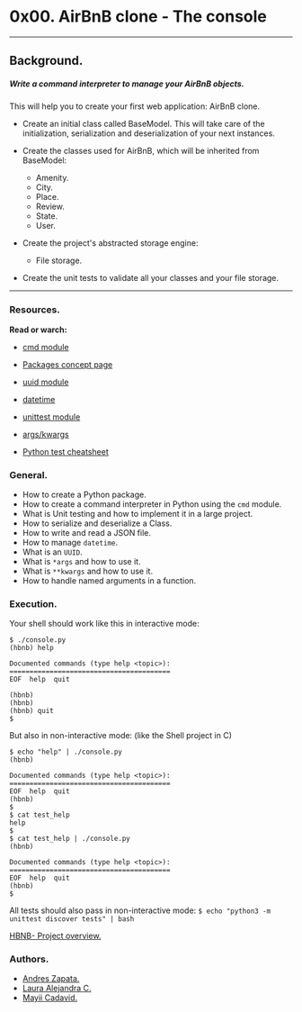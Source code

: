 # 0x00. AirBnB clone - The console
---

##  Background.

##### Write a command interpreter to manage your AirBnB objects.

This will help you to create your first web application: AirBnB clone.

- Create an initial class called BaseModel. This will take care of the initialization, serialization and deserialization of your next instances.

- Create the classes used for AirBnB, which will be inherited from BaseModel:

    - Amenity.
    - City.
    - Place.
    - Review.
    - State.
    - User.

- Create the project's abstracted storage engine:
    - File storage.

- Create the unit tests to validate all your classes and your file storage.

---

### Resources.

**Read or warch:**

- [cmd module](https://docs.python.org/3.4/library/cmd.html)

- [Packages concept page](https://intranet.hbtn.io/concepts/66)

- [uuid module](https://docs.python.org/3.4/library/uuid.html)

- [datetime](https://docs.python.org/3.4/library/datetime.html)

- [unittest module](https://docs.python.org/3.4/library/unittest.html#module-unittest)

- [args/kwargs](https://yasoob.me/2013/08/04/args-and-kwargs-in-python-explained/)

- [Python test cheatsheet](https://www.pythonsheets.com/notes/python-tests.html)

### General.

- How to create a Python package.
- How to create a command interpreter in Python using the `cmd` module.
- What is Unit testing and how to implement it in a large project.
- How to serialize and deserialize a Class.
- How to write and read a JSON file.
- How to manage `datetime`.
- What is an `UUID`.
- What is `*args` and how to use it.
- What is `**kwargs` and how to use it.
- How to handle named arguments in a function.

### Execution.

Your shell should work like this in interactive mode:

```
$ ./console.py
(hbnb) help

Documented commands (type help <topic>):
========================================
EOF  help  quit

(hbnb) 
(hbnb) 
(hbnb) quit
$
```

But also in non-interactive mode: (like the Shell project in C)

```
$ echo "help" | ./console.py
(hbnb)

Documented commands (type help <topic>):
========================================
EOF  help  quit
(hbnb) 
$
$ cat test_help
help
$
$ cat test_help | ./console.py
(hbnb)

Documented commands (type help <topic>):
========================================
EOF  help  quit
(hbnb) 
$
```
All tests should also pass in non-interactive mode: ```$ echo "python3 -m unittest discover tests" | bash```

[HBNB- Project overview.](https://youtu.be/E12Xc3H2xqo)

### Authors.

- [Andres Zapata.](https://github.com/andresdiaz10)
- [Laura Alejandra C.](https://github.com/LauraAlejandra2021)
- [Mayii Cadavid.](https://github.com/mayii527)